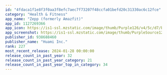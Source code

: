 ```yaml
---
id: "4fdaca1f1e8f3f0aa3f8efc7aec7f73207f48ccfa01befd20c31330ac6c12fce"
category: "Health & Fitness"
app_name: "Zepp (formerly Amazfit)"
app_id: 1127269366
app_icon: https://is1-ssl.mzstatic.com/image/thumb/Purple126/v4/5c/d7/bb/5cd7bb80-a317-e8ac-5f19-b7a8b225fb71/AppIcon-0-0-1x_U007emarketing-0-5-0-0-85-220.png/1024x1024bb.png
app_screenshot: https://is1-ssl.mzstatic.com/image/thumb/PurpleSource126/v4/8b/76/59/8b76592c-9d47-eb6e-4828-288a718b16cc/dcfeb869-12b2-4057-8b15-973a237e2e16_1125_2436_0_U82f1_U6587.png/1242x2688bb.png
publisher_id: 938688460
publisher_name: "Huami Inc."
rank: 227
most_recent_release: 2024-01-28 00:00:00
release_count_in_past_year: 32
release_count_in_past_year_category: 21
release_count_in_past_year_top_in_category: 34
---
```

